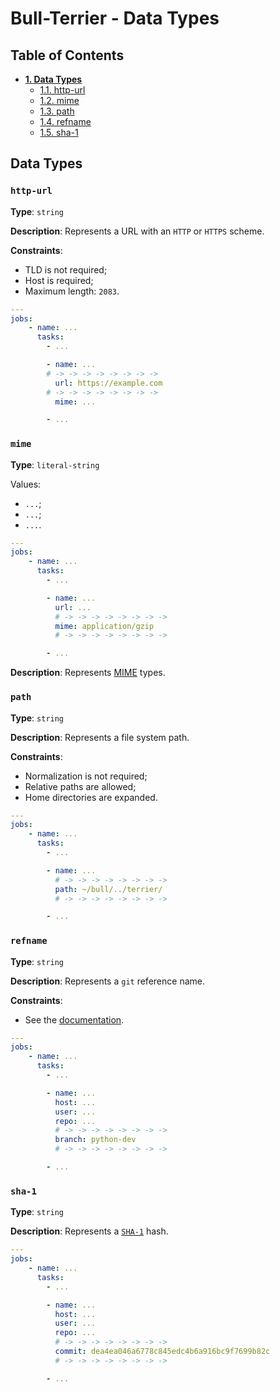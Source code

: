 # Bull-Terrier - Data Types

## Table of Contents

* **[1. Data Types](#data-types)**
  * [1.1. http-url](#http-url)
  * [1.2. mime](#mime)
  * [1.3. path](#path)
  * [1.4. refname](#refname)
  * [1.5. sha-1](#sha-1)

## Data Types

### `http-url`

**Type**: `string`

**Description**: Represents a URL with an `HTTP` or `HTTPS` scheme.

**Constraints**:

* TLD is not required;
* Host is required;
* Maximum length: `2083`.

```yaml
---
jobs:
    - name: ...
      tasks:
        - ...

        - name: ...
        # -> -> -> -> -> -> -> ->
          url: https://example.com
        # -> -> -> -> -> -> -> ->
          mime: ...

        - ...
```

### `mime`

**Type**: `literal-string`

Values:

* `...`;
* `...`;
* `...`.

```yaml
---
jobs:
    - name: ...
      tasks:
        - ...

        - name: ...
          url: ...
          # -> -> -> -> -> -> -> ->
          mime: application/gzip
          # -> -> -> -> -> -> -> ->

        - ...
```

**Description**: Represents [MIME](https://en.wikipedia.org/wiki/MIME) types.

### `path`

**Type**: `string`

**Description**: Represents a file system path.

**Constraints**:

* Normalization is not required;
* Relative paths are allowed;
* Home directories are expanded.

```yaml
---
jobs:
    - name: ...
      tasks:
        - ...

        - name: ...
          # -> -> -> -> -> -> -> ->
          path: ~/bull/../terrier/
          # -> -> -> -> -> -> -> ->

        - ...
```

### `refname`

**Type**: `string`

**Description**: Represents a `git` reference name.

**Constraints**:

* See the [documentation](https://git-scm.com/docs/git-check-ref-format).

```yaml
---
jobs:
    - name: ...
      tasks:
        - ...

        - name: ...
          host: ...
          user: ...
          repo: ...
          # -> -> -> -> -> -> -> ->
          branch: python-dev
          # -> -> -> -> -> -> -> ->

        - ...
```

### `sha-1`

**Type**: `string`

**Description**: Represents a [`SHA-1`](https://en.wikipedia.org/wiki/SHA-1) hash.

```yaml
---
jobs:
    - name: ...
      tasks:
        - ...

        - name: ...
          host: ...
          user: ...
          repo: ...
          # -> -> -> -> -> -> -> ->
          commit: dea4ea046a6778c845edc4b6a916bc9f7699b82c
          # -> -> -> -> -> -> -> ->

        - ...
```

